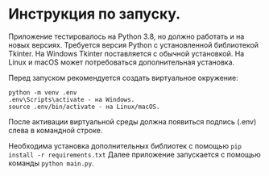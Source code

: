 # Инструкция по запуску.

Приложение тестировалось на Python 3.8, но должно работать и на новых версиях.
Требуется версия Python с установленной библиотекой Tkinter.
На Windows Tkinter поставляется с обычной установкой.
На Linux и macOS может потребоваться дополнительная установка.

Перед запуском рекомендуется создать виртуальное окружение:
```
python -m venv .env
.env\Scripts\activate - на Windows.
source .env/bin/activate - на Linux/macOS.
```
После активации виртуальной среды должна появиться подпись (.env) слева в командной строке.

Необходима установка дополнительных библиотек с помощью `pip install -r requirements.txt`
Далее приложение запускается с помощью команды `python main.py`.
